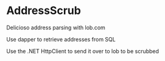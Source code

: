 AddressScrub
============

Delicioso address parsing with lob.com

Use dapper to retrieve addresses from SQL 

Use the .NET HttpClient to send it over to lob to be scrubbed
